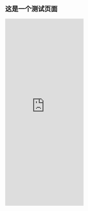 ## 这是一个测试页面
<html>
<head>
  <meta http-equiv="Content-Security-Policy" content="frame-ancestors'self' https://quirky-saturday-a6d.notion.site/">
</head>
<body>
  <div style="width: 50%; height: 50%">
    <iframe src="https://quirky-saturday-a6d.notion.site/ebd/22818069493b807ba76cf1aa90fa7f15" width="100%" height="600" frameborder="0" allowfullscreen />
  </div>
</body>
</html>
